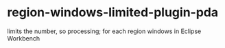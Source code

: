 # region-windows-limited-plugin-pda
limits the number, so processing; for each region windows in Eclipse Workbench
